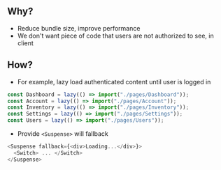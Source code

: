 ## Why?
- Reduce bundle size, improve performance
- We don't want piece of code that users are not authorized to see, in client

## How?
- For example, lazy load authenticated content until user is logged in
```js
const Dashboard = lazy(() => import("./pages/Dashboard"));
const Account = lazy(() => import("./pages/Account"));
const Inventory = lazy(() => import("./pages/Inventory"));
const Settings = lazy(() => import("./pages/Settings"));
const Users = lazy(() => import("./pages/Users"));
```
- Provide `<Suspense>` will fallback
```js
<Suspense fallback={<div>Loading...</div>}>
  <Switch> ... </Switch>
</Suspense>
```
